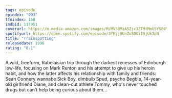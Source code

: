 ```yaml
---
tags: episode
epindex: "093"
tfoindex: 158
imdbid: 117951
coverurl: https://m.media-amazon.com/images/M/MV5BMzA5Zjc3ZTMtMmU5YS00YTMwLWI4MWUtYTU0YTVmNjVmODZhXkEyXkFqcGdeQXVyNjU0OTQ0OTY@._V1_SY300_CR0,0,202,300_.jpg
spotifyurl: https://open.spotify.com/episode/3YMjj9UnZuSDGiI9jUk3pN
title: "Trainspotting"
releasedate: 1996
rating: "8.1"
---
```


A wild, freeform, Rabelaisian trip through the darkest recesses of Edinburgh low-life, focusing on Mark Renton and his attempt to give up his heroin habit, and how the latter affects his relationship with family and friends: Sean Connery wannabe Sick Boy, dimbulb Spud, psycho Begbie, 14-year-old girlfriend Diane, and clean-cut athlete Tommy, who's never touched drugs but can't help being curious about them...